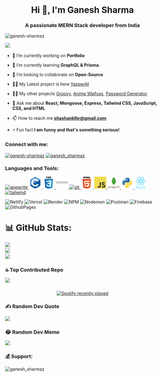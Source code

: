 <h1 align="center">Hi 👋, I'm Ganesh Sharma</h1>
<h3 align="center">A passionate MERN Stack developer from India</h3>

<p align="left"> <img src="https://komarev.com/ghpvc/?username=ganesh-sharmaz&label=Profile%20views&color=0e75b6&style=flatsquare" alt="ganesh-sharmaz" /> </p>


![](https://github-profile-trophy.vercel.app/?username=Ganesh-Sharmaz&theme=radical&no-frame=false&no-bg=false&margin-w=4)


- 🔭 I’m currently working on **Portfolio**

- 🌱 I’m currently learning **GraphQL & Prisma.**

- 👯 I’m looking to collaborate on **Open-Source**

- 👨‍💻 My Latest project is here [YapperAI](https://yapper-ai.vercel.app/)

- 👨‍💻 My other projects [Groovy](groovy-nine.vercel.app), [Anime Waifuss](https://anime-waifus.vercel.app/), [Password Generator](https://password-web.vercel.app/)

- 💬 Ask me about **React, Mongoose, Express, Tailwind CSS, JavaScript, CSS, and HTML**

- 📫 How to reach me **shashanklhr@gmail.com**

- ⚡ Fun fact **I am funny and that's something serious!**

<h3 align="left">Connect with me:</h3>
<p align="left">
<a href="https://linkedin.com/in/ganesh-sharmaz" target="blank"><img align="center" src="https://raw.githubusercontent.com/rahuldkjain/github-profile-readme-generator/master/src/images/icons/Social/linked-in-alt.svg" alt="ganesh-sharmaz" height="30" width="40" /></a>
<a href="https://instagram.com/ganesh_sharmaz" target="blank"><img align="center" src="https://raw.githubusercontent.com/rahuldkjain/github-profile-readme-generator/master/src/images/icons/Social/instagram.svg" alt="ganesh_sharmaz" height="30" width="40" /></a>
</p>

<h3 align="left">Languages and Tools:</h3>
<p align="left"> <a href="https://appwrite.io" target="_blank" rel="noreferrer"> <img src="https://www.vectorlogo.zone/logos/appwriteio/appwriteio-icon.svg" alt="appwrite" width="40" height="40"/> </a> <a href="https://www.cprogramming.com/" target="_blank" rel="noreferrer"> <img src="https://raw.githubusercontent.com/devicons/devicon/master/icons/c/c-original.svg" alt="c" width="40" height="40"/> </a> <a href="https://www.w3schools.com/css/" target="_blank" rel="noreferrer"> <img src="https://raw.githubusercontent.com/devicons/devicon/master/icons/css3/css3-original-wordmark.svg" alt="css3" width="40" height="40"/> </a> <a href="https://expressjs.com" target="_blank" rel="noreferrer"> <img src="https://raw.githubusercontent.com/devicons/devicon/master/icons/express/express-original-wordmark.svg" alt="express" width="40" height="40"/> </a> <a href="https://git-scm.com/" target="_blank" rel="noreferrer"> <img src="https://www.vectorlogo.zone/logos/git-scm/git-scm-icon.svg" alt="git" width="40" height="40"/> </a> <a href="https://www.w3.org/html/" target="_blank" rel="noreferrer"> <img src="https://raw.githubusercontent.com/devicons/devicon/master/icons/html5/html5-original-wordmark.svg" alt="html5" width="40" height="40"/> </a> <a href="https://developer.mozilla.org/en-US/docs/Web/JavaScript" target="_blank" rel="noreferrer"> <img src="https://raw.githubusercontent.com/devicons/devicon/master/icons/javascript/javascript-original.svg" alt="javascript" width="40" height="40"/> </a> <a href="https://www.mongodb.com/" target="_blank" rel="noreferrer"> <img src="https://raw.githubusercontent.com/devicons/devicon/master/icons/mongodb/mongodb-original-wordmark.svg" alt="mongodb" width="40" height="40"/> </a> <a href="https://www.python.org" target="_blank" rel="noreferrer"> <img src="https://raw.githubusercontent.com/devicons/devicon/master/icons/python/python-original.svg" alt="python" width="40" height="40"/> </a> <a href="https://reactjs.org/" target="_blank" rel="noreferrer"> <img src="https://raw.githubusercontent.com/devicons/devicon/master/icons/react/react-original-wordmark.svg" alt="react" width="40" height="40"/> </a> <a href="https://tailwindcss.com/" target="_blank" rel="noreferrer"> <img src="https://www.vectorlogo.zone/logos/tailwindcss/tailwindcss-icon.svg" alt="tailwind" width="40" height="40"/> </a> </p>


![Netlify](https://img.shields.io/badge/netlify-%23000000.svg?style=for-the-badge&logo=netlify&logoColor=#00C7B7)  ![Vercel](https://img.shields.io/badge/vercel-%23000000.svg?style=for-the-badge&logo=vercel&logoColor=white) ![Render](https://img.shields.io/badge/Render-%46E3B7.svg?style=for-the-badge&logo=render&logoColor=white)  ![NPM](https://img.shields.io/badge/NPM-%23CB3837.svg?style=for-the-badge&logo=npm&logoColor=white)  ![Nodemon](https://img.shields.io/badge/NODEMON-%23323330.svg?style=for-the-badge&logo=nodemon&logoColor=%BBDEAD)  ![Postman](https://img.shields.io/badge/Postman-FF6C37?style=for-the-badge&logo=postman&logoColor=white)  ![Firebase](https://img.shields.io/badge/firebase-%23039BE5.svg?style=for-the-badge&logo=firebase)  ![GithubPages](https://img.shields.io/badge/github%20pages-121013?style=for-the-badge&logo=github&logoColor=white)



# 📊 GitHub Stats:
![](https://github-readme-stats.vercel.app/api?username=Ganesh-Sharmaz&theme=tokyonight&hide_border=false&include_all_commits=true&count_private=false)<br/>
![](https://github-readme-streak-stats.herokuapp.com/?user=Ganesh-Sharmaz&theme=tokyonight&hide_border=false)<br/>
![](https://github-readme-stats.vercel.app/api/top-langs/?username=Ganesh-Sharmaz&theme=tokyonight&hide_border=false&include_all_commits=true&count_private=false&layout=compact)

### 🔝 Top Contributed Repo
![](https://github-contributor-stats.vercel.app/api?username=Ganesh-Sharmaz&limit=5&theme=tokyonight&combine_all_yearly_contributions=true)

###

<div align="center">
  <a href="https://open.spotify.com/user/31aun2kjmrvdqlgvc25v57ebgcl4">
    <img src="https://spotify-recently-played-readme.vercel.app/api?user=31aun2kjmrvdqlgvc25v57ebgcl4&count=5&unique=false" alt="Spotify recently played"  />
  </a>
</div>

###

### ✍️ Random Dev Quote
![](https://quotes-github-readme.vercel.app/api?type=horizontal&theme=tokyonight)

### 😂 Random Dev Meme
<img src='https://randommeme-five.vercel.app/' style="height: 400px;"/>

<h3 align="left">💰 Support:</h3>
<p><a href="https://www.buymeacoffee.com/ganesh_sharmaz"> <img align="left" src="https://cdn.buymeacoffee.com/buttons/v2/default-yellow.png" height="50" width="210" alt="ganesh_sharmaz" /></a></p><br><br>
